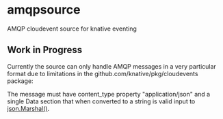 # amqpsource
AMQP cloudevent source for knative eventing

## Work in Progress

Currently the source can only handle AMQP messages in a very particular format
due to limitations in the github.com/knative/pkg/cloudevents package:

The message must have content_type property "application/json" and a single Data
section that when converted to a string is valid input to
[json.Marshal()](https://golang.org/pkg/encoding/json/#Marshal).
